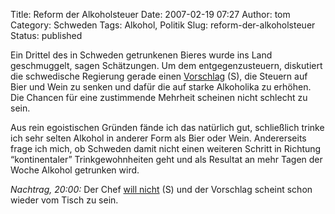 Title: Reform der Alkoholsteuer
Date: 2007-02-19 07:27
Author: tom
Category: Schweden
Tags: Alkohol, Politik
Slug: reform-der-alkoholsteuer
Status: published

Ein Drittel des in Schweden getrunkenen Bieres wurde ins Land
geschmuggelt, sagen Schätzungen. Um dem entgegenzusteuern, diskutiert
die schwedische Regierung gerade einen
[Vorschlag](http://www.sr.se/Ekot/artikel.asp?artikel=1209578) (S), die
Steuern auf Bier und Wein zu senken und dafür die auf starke Alkoholika
zu erhöhen. Die Chancen für eine zustimmende Mehrheit scheinen nicht
schlecht zu sein.

Aus rein egoistischen Gründen fände ich das natürlich gut, schließlich
trinke ich sehr selten Alkohol in anderer Form als Bier oder Wein.
Andererseits frage ich mich, ob Schweden damit nicht einen weiteren
Schritt in Richtung “kontinentaler” Trinkgewohnheiten geht und als
Resultat an mehr Tagen der Woche Alkohol getrunken wird.

*Nachtrag, 20:00:* Der Chef [will
nicht](http://www.sr.se/Ekot/artikel.asp?artikel=1211741) (S) und der
Vorschlag scheint schon wieder vom Tisch zu sein.

